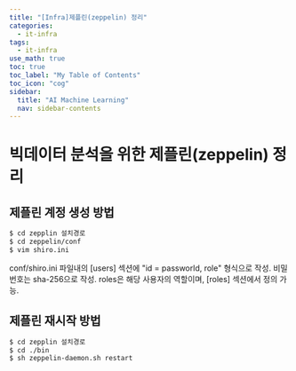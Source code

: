 ```yaml
---
title: "[Infra]제플린(zeppelin) 정리" 
categories:
  - it-infra
tags:
  - it-infra
use_math: true
toc: true
toc_label: "My Table of Contents"
toc_icon: "cog"
sidebar:
  title: "AI Machine Learning"
  nav: sidebar-contents
---
```


# 빅데이터 분석을 위한 제플린(zeppelin) 정리

## 제플린 계정 생성 방법

```bash
$ cd zepplin 설치경로 
$ cd zeppelin/conf
$ vim shiro.ini
```

conf/shiro.ini 파일내의 [users] 섹션에 "id = passworld, role" 형식으로 작성. 
비밀번호는 sha-256으로 작성. 
roles은 해당 사용자의 역할이며, [roles] 섹션에서 정의 가능. 

## 제플린 재시작 방법

```bash
$ cd zepplin 설치경로
$ cd ./bin
$ sh zeppelin-daemon.sh restart
```

